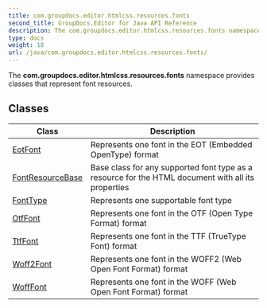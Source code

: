 ```yaml
---
title: com.groupdocs.editor.htmlcss.resources.fonts
second_title: GroupDocs.Editor for Java API Reference
description: The com.groupdocs.editor.htmlcss.resources.fonts namespace provides classes that represent font resources.
type: docs
weight: 18
url: /java/com.groupdocs.editor.htmlcss.resources.fonts/
---
```


The **com.groupdocs.editor.htmlcss.resources.fonts** namespace provides classes that represent font resources.


## Classes

| Class | Description |
| --- | --- |
| [EotFont](../com.groupdocs.editor.htmlcss.resources.fonts/eotfont) | Represents one font in the EOT (Embedded OpenType) format |
| [FontResourceBase](../com.groupdocs.editor.htmlcss.resources.fonts/fontresourcebase) | Base class for any supported font type as a resource for the HTML document with all its properties |
| [FontType](../com.groupdocs.editor.htmlcss.resources.fonts/fonttype) | Represents one supportable font type |
| [OtfFont](../com.groupdocs.editor.htmlcss.resources.fonts/otffont) | Represents one font in the OTF (Open Type Format) format |
| [TtfFont](../com.groupdocs.editor.htmlcss.resources.fonts/ttffont) | Represents one font in the TTF (TrueType Font) format |
| [Woff2Font](../com.groupdocs.editor.htmlcss.resources.fonts/woff2font) | Represents one font in the WOFF2 (Web Open Font Format) format |
| [WoffFont](../com.groupdocs.editor.htmlcss.resources.fonts/wofffont) | Represents one font in the WOFF (Web Open Font Format) format |
